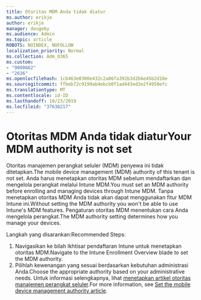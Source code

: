 ```yaml
---
title: Otoritas MDM Anda tidak diatur
ms.author: erikje
author: erikje
manager: dougeby
ms.audience: Admin
ms.topic: article
ROBOTS: NOINDEX, NOFOLLOW
localization_priority: Normal
ms.collection: Adm_O365
ms.custom:
- "9000662"
- "2636"
ms.openlocfilehash: 1cb463e0300e432c2a06fa392b3d2b6e45b2d18e
ms.sourcegitcommit: ffbeb72c9199ab4ebcb0f1ad443ed3e2f4950efc
ms.translationtype: MT
ms.contentlocale: id-ID
ms.lasthandoff: 10/23/2019
ms.locfileid: "37638217"
---
```

# <a name="your-mdm-authority-is-not-set"></a><span data-ttu-id="c85da-102">Otoritas MDM Anda tidak diatur</span><span class="sxs-lookup"><span data-stu-id="c85da-102">Your MDM authority is not set</span></span>

<span data-ttu-id="c85da-103">Otoritas manajemen perangkat seluler (MDM) penyewa ini tidak ditetapkan.</span><span class="sxs-lookup"><span data-stu-id="c85da-103">The mobile device management (MDM) authority of this tenant is not set.</span></span> <span data-ttu-id="c85da-104">Anda harus menetapkan otoritas MDM sebelum mendaftarkan dan mengelola perangkat melalui Intune MDM.</span><span class="sxs-lookup"><span data-stu-id="c85da-104">You must set an MDM authority before enrolling and managing devices through Intune MDM.</span></span> <span data-ttu-id="c85da-105">Tanpa menetapkan otoritas MDM Anda tidak akan dapat menggunakan fitur MDM Intune ini.</span><span class="sxs-lookup"><span data-stu-id="c85da-105">Without setting the MDM authority you won't be able to use Intune's MDM features.</span></span> <span data-ttu-id="c85da-106">Pengaturan otoritas MDM menentukan cara Anda mengelola perangkat.</span><span class="sxs-lookup"><span data-stu-id="c85da-106">The MDM authority setting determines how you manage your devices.</span></span>

<span data-ttu-id="c85da-107">Langkah yang disarankan:</span><span class="sxs-lookup"><span data-stu-id="c85da-107">Recommended Steps:</span></span>
1. <span data-ttu-id="c85da-108">Navigasikan ke bilah Ikhtisar pendaftaran Intune untuk menetapkan otoritas MDM.</span><span class="sxs-lookup"><span data-stu-id="c85da-108">Navigate to the Intune Enrollment Overview blade to set the MDM authority.</span></span>
2. <span data-ttu-id="c85da-109">Pilihlah kewenangan yang sesuai berdasarkan kebutuhan administrasi Anda.</span><span class="sxs-lookup"><span data-stu-id="c85da-109">Choose the appropriate authority based on your administrative needs.</span></span> <span data-ttu-id="c85da-110">Untuk informasi selengkapnya, lihat [menetapkan artikel otoritas manajemen perangkat seluler](https://docs.microsoft.com/intune/mdm-authority-set).</span><span class="sxs-lookup"><span data-stu-id="c85da-110">For more information, see [Set the mobile device management authority article](https://docs.microsoft.com/intune/mdm-authority-set).</span></span>